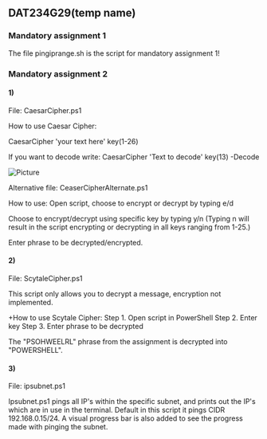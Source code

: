 ## DAT234G29(temp name)

### Mandatory assignment 1

The file pingiprange.sh is the script for mandatory assignment 1!


### Mandatory assignment 2
#### 1)
File: CaesarCipher.ps1

How to use Caesar Cipher: 

CaesarCipher 'your text here' key(1-26)

If you want to decode write: CaesarCipher 'Text to decode' key(13) -Decode

![Picture](E:\Skole\IT\DAT234\CSmdecode.png)

Alternative file: CeaserCipherAlternate.ps1

How to use:
Open script, choose to encrypt or decrypt by typing e/d

Choose to encrypt/decrypt using specific key by typing y/n (Typing n will result in the script encrypting or decrypting in all keys ranging from 1-25.)

Enter phrase to be decrypted/encrypted.

#### 2)
File: ScytaleCipher.ps1

This script only allows you to decrypt a message, encryption not implemented.

+How to use Scytale Cipher:
Step 1. Open script in PowerShell
Step 2. Enter key
Step 3. Enter phrase to be decrypted

The "PSOHWEELRL" phrase from the assignment is decrypted into "POWERSHELL".

#### 3) 
File: ipsubnet.ps1

Ipsubnet.ps1 pings all IP's within the specific subnet, and prints out the IP's which are in use in the terminal. Default in this script it pings CIDR 192.168.0.15/24. A visual progress bar is also added to see the progress made with pinging the subnet.
